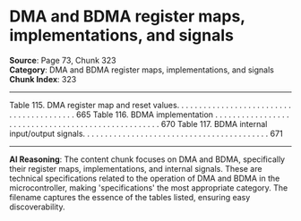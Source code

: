 # DMA and BDMA register maps, implementations, and signals

**Source**: Page 73, Chunk 323  
**Category**: DMA and BDMA register maps, implementations, and signals  
**Chunk Index**: 323

---

Table 115. DMA register map and reset values. . . . . . . . . . . . . . . . . . . . . . . . . . . . . . . . . . . . . . . . . 665
Table 116. BDMA implementation . . . . . . . . . . . . . . . . . . . . . . . . . . . . . . . . . . . . . . . . . . . . . . . . . . . 670
Table 117. BDMA internal input/output signals. . . . . . . . . . . . . . . . . . . . . . . . . . . . . . . . . . . . . . . . . . 671

---

**AI Reasoning**: The content chunk focuses on DMA and BDMA, specifically their register maps, implementations, and internal signals. These are technical specifications related to the operation of DMA and BDMA in the microcontroller, making 'specifications' the most appropriate category. The filename captures the essence of the tables listed, ensuring easy discoverability.
